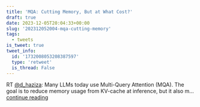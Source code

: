 ```yaml
---
title: 'MQA: Cutting Memory, But at What Cost?'
draft: true
date: 2023-12-05T20:04:33+00:00
slug: '202312052004-mqa-cutting-memory'
tags:
  - tweets
is_tweet: true
tweet_info:
  id: '1732008053208387597'
  type: 'retweet'
  is_thread: False
---
```




RT [@d_haziza](https://x.com/d_haziza): Many LLMs today use Multi-Query Attention (MQA). The goal is to reduce memory usage from KV-cache at inference, but it also m… [continue reading](https://x.com/sytelus/status/1732008053208387597)
